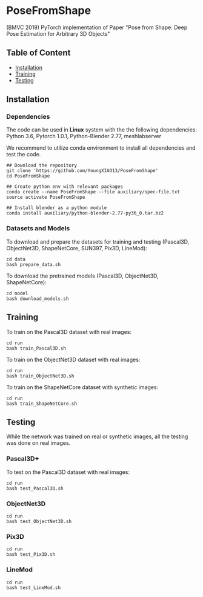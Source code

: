 # PoseFromShape
(BMVC 2019) PyTorch implementation of Paper "Pose from Shape: Deep Pose Estimation for Arbitrary 3D Objects"


## Table of Content
* [Installation](#installation)
* [Training](#training)
* [Testing](#testing)

## Installation

### Dependencies
The code can be used in **Linux** system with the the following dependencies: Python 3.6, Pytorch 1.0.1, Python-Blender 2.77, meshlabserver

We recommend to utilize conda environment to install all dependencies and test the code.

```shell
## Download the repository
git clone 'https://github.com/YoungXIAO13/PoseFromShape'
cd PoseFromShape

## Create python env with relevant packages
conda create --name PoseFromShape --file auxiliary/spec-file.txt
source activate PoseFromShape

## Install blender as a python module
conda install auxiliary/python-blender-2.77-py36_0.tar.bz2
```

### Datasets and Models
To download and prepare the datasets for training and testing (Pascal3D, ObjectNet3D, ShapeNetCore, SUN397, Pix3D, LineMod):
```shell
cd data
bash prepare_data.sh
```

To download the pretrained models (Pascal3D, ObjectNet3D, ShapeNetCore):
```shell
cd model
bash download_models.sh
```

## Training
To train on the Pascal3D dataset with real images:
```shell
cd run
bash train_Pascal3D.sh
```

To train on the ObjectNet3D dataset with real images:
```shell
cd run
bash train_ObjectNet3D.sh
```

To train on the ShapeNetCore dataset with synthetic images:
```shell
cd run
bash train_ShapeNetCore.sh
```

## Testing
While the network was trained on real or synthetic images, all the testing was done on real images.

### Pascal3D+
To test on the Pascal3D dataset with real images:
```shell
cd run
bash test_Pascal3D.sh
```

### ObjectNet3D
```shell
cd run
bash test_ObjectNet3D.sh
```
### Pix3D
```shell
cd run
bash test_Pix3D.sh
```

### LineMod
```shell
cd run
bash test_LineMod.sh
```

